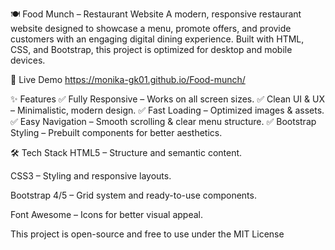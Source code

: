 🍽️ Food Munch – Restaurant Website
A modern, responsive restaurant website designed to showcase a menu, promote offers, and provide customers with an engaging digital dining experience. Built with HTML, CSS, and Bootstrap, this project is optimized for desktop and mobile devices.

🚀 Live Demo
https://monika-gk01.github.io/Food-munch/

✨ Features
✅ Fully Responsive – Works on all screen sizes.
✅ Clean UI & UX – Minimalistic, modern design.
✅ Fast Loading – Optimized images & assets.
✅ Easy Navigation – Smooth scrolling & clear menu structure.
✅ Bootstrap Styling – Prebuilt components for better aesthetics.

🛠️ Tech Stack
HTML5 – Structure and semantic content.

CSS3 – Styling and responsive layouts.

Bootstrap 4/5 – Grid system and ready-to-use components.

Font Awesome – Icons for better visual appeal.


This project is open-source and free to use under the MIT License
